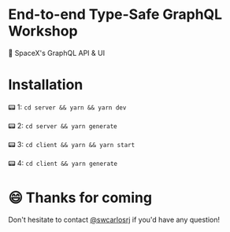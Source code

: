 # End-to-end Type-Safe GraphQL Workshop
🚀 SpaceX's GraphQL API & UI

# Installation

📟 1: `cd server && yarn && yarn dev`

📟 2: `cd server && yarn generate`

📟 3: `cd client && yarn && yarn start`

📟 4: `cd client && yarn generate`

# 😄 Thanks for coming

Don't hesitate to contact [@swcarlosrj](https://twitter.com/swcarlosrj) if you'd have any question!


